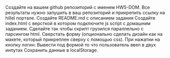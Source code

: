 Создайте на вашем github репозиторий с именем HW5-DOM. Все результаты нужно запушить в ваш репозиторий и прикрепить ссылку на hillel портале.
Создайте README.md с описанием задания
Создайте index.html с версткой в котором подключите js script с домашним заданием.
Сделайте так чтобы скрипт грузился параллельно с парсингом html.
Сверстать форму (опционально сделать дизайн как на макете, который прикреплен сверху с помощью css).
При нажатии на кнопку логин:
Вывести под формой то что пользователь ввел в двух инпутах
Сохранить данные в localStorage. 
